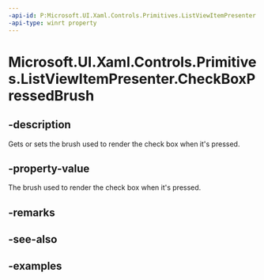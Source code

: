 ```yaml
---
-api-id: P:Microsoft.UI.Xaml.Controls.Primitives.ListViewItemPresenter.CheckBoxPressedBrush
-api-type: winrt property
---
```


# Microsoft.UI.Xaml.Controls.Primitives.ListViewItemPresenter.CheckBoxPressedBrush

<!--
public Microsoft.UI.Xaml.Media.Brush CheckBoxPressedBrush { get; set; }
-->


## -description

Gets or sets the brush used to render the check box when it's pressed.

## -property-value

The brush used to render the check box when it's pressed.

## -remarks

## -see-also

## -examples


